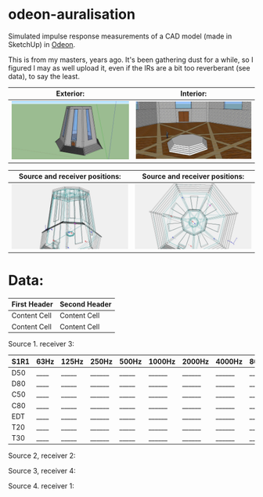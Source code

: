 # odeon-auralisation

Simulated impulse response measurements of a CAD model (made in SketchUp) in [Odeon](https://odeon.dk/).

This is from my masters, years ago. It's been gathering dust for a while, so I figured I may as well upload it, even if the IRs are a bit too reverberant (see data), to say the least.

Exterior:                      | Interior:
:-----------------------------:|:-----------------------------:
![](images/exterior.png)       | ![](images/interior.png)

Source and receiver positions: | Source and receiver positions:
:-----------------------------:|:-----------------------------:
![](images/positions_01.jpg)   | ![](images/positions_02.jpg)

# Data:

| First Header  | Second Header |
| ------------- | ------------- |
| Content Cell  | Content Cell  |
| Content Cell  | Content Cell  |

Source 1. receiver 3:

| S1R1 | 63Hz | 125Hz | 250Hz | 500Hz | 1000Hz | 2000Hz | 4000Hz | 8000Hz |
| ---- |------|-------|-------|-------|--------|--------|--------|------- |
| D50  | ____ | _____ |______ | _____ | ______ | ______ | ______ | ______ |
| D80  | ____ | _____ |______ | _____ | ______ | ______ | ______ | ______ |
| C50  | ____ | _____ |______ | _____ | ______ | ______ | ______ | ______ |
| C80  | ____ | _____ |______ | _____ | ______ | ______ | ______ | ______ |
| EDT  | ____ | _____ |______ | _____ | ______ | ______ | ______ | ______ |
| T20  | ____ | _____ |______ | _____ | ______ | ______ | ______ | ______ |
| T30  | ____ | _____ |______ | _____ | ______ | ______ | ______ | ______ |

Source 2, receiver 2:

Source 3, receiver 4:

Source 4. receiver 1: